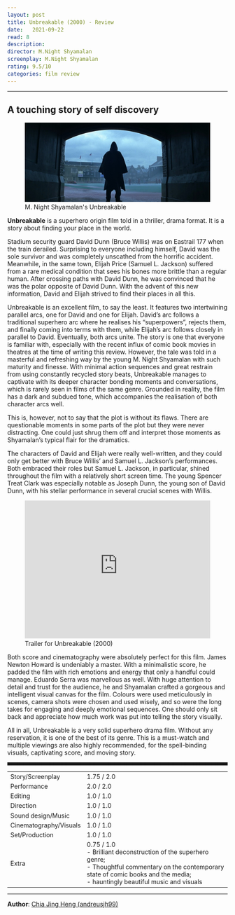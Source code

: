 ```yaml
---
layout: post
title: Unbreakable (2000) - Review
date:   2021-09-22
read: 8
description:
director: M.Night Shyamalan
screenplay: M.Night Shyamalan
rating: 9.5/10
categories: film review
---
```


---

## A touching story of self discovery

<figure class="film">
  <img src="/assets/images/posts/4_R_Unbreakable/post.jpg" alt="Unbreakable movie still">
  <figcaption><i class="fa-solid fa-film"></i> M. Night Shyamalan's Unbreakable </figcaption>
</figure>

**Unbreakable** is a superhero origin film told in a thriller, drama format. It is a story about finding your place in the world. 

Stadium security guard David Dunn (Bruce Willis) was on Eastrail 177 when the train derailed. Surprising to everyone including himself, David was the sole survivor and was completely unscathed from the horrific accident. Meanwhile, in the same town, Elijah Price (Samuel L. Jackson) suffered from a rare medical condition that sees his bones more brittle than a regular human. After crossing paths with David Dunn, he was convinced that he was the polar opposite of David Dunn. With the advent of this new information, David and Elijah strived to find their places in all this. 

Unbreakable is an excellent film, to say the least. It features two intertwining parallel arcs, one for David and one for Elijah. David’s arc follows a traditional superhero arc where he realises his “superpowers”, rejects them, and finally coming into terms with them, while Elijah’s arc follows closely in parallel to David. Eventually, both arcs unite. The story is one that everyone is familiar with, especially with the recent influx of comic book movies in theatres at the time of writing this review. However, the tale was told in a masterful and refreshing way by the young M. Night Shyamalan with such maturity and finesse. With minimal action sequences and great restrain from using constantly recycled story beats, Unbreakable manages to captivate with its deeper character bonding moments and conversations, which is rarely seen in films of the same genre. Grounded in reality, the film has a dark and subdued tone, which accompanies the realisation of both character arcs well. 

This is, however, not to say that the plot is without its flaws. There are questionable moments in some parts of the plot but they were never distracting. One could just shrug them off and interpret those moments as Shyamalan’s typical flair for the dramatics. 

The characters of David and Elijah were really well-written, and they could only get better with Bruce Willis’ and Samuel L. Jackson’s performances. Both embraced their roles but Samuel L. Jackson, in particular, shined throughout the film with a relatively short screen time. The young Spencer Treat Clark was especially notable as Joseph Dunn, the young son of David Dunn, with his stellar performance in several crucial scenes with Willis. 

<figure>
  <iframe width="100%" height="315" src="https://www.youtube.com/embed/fNeCB2ALNoA?controls=0" title="YouTube video player" frameborder="0" allow="accelerometer; autoplay; clipboard-write; encrypted-media; gyroscope; picture-in-picture; web-share" allowfullscreen></iframe>
  <figcaption><i class="fa-brands fa-youtube"></i> Trailer for Unbreakable (2000)</figcaption>
</figure>

Both score and cinematography were absolutely perfect for this film. James Newton Howard is undeniably a master. With a minimalistic score, he padded the film with rich emotions and energy that only a handful could manage. Eduardo Serra was marvellous as well. With huge attention to detail and trust for the audience, he and Shyamalan crafted a gorgeous and intelligent visual canvas for the film. Colours were used meticulously in scenes, camera shots were chosen and used wisely, and so were the long takes for engaging and deeply emotional sequences. One should only sit back and appreciate how much work was put into telling the story visually. 

All in all, Unbreakable is a very solid superhero drama film. Without any reservation, it is one of the best of its genre. This is a must-watch and multiple viewings are also highly recommended, for the spell-binding visuals, captivating score, and moving story.

<hr style="border-style: dashed">

<table class="table table-sm table-striped table-hover">
  <tbody>
    <tr>
      <td>Story/Screenplay</td>
      <td>1.75 / 2.0</td>
    </tr>
    <tr>
      <td>Performance</td>
      <td>2.0 / 2.0</td>
    </tr>
    <tr>
      <td>Editing</td>
      <td>1.0 / 1.0</td>
    </tr>
    <tr>
      <td>Direction</td>
      <td>1.0 / 1.0</td>
    </tr>
    <tr>
      <td>Sound design/Music</td>
      <td>1.0 / 1.0</td>
    </tr>
    <tr>
      <td>Cinematography/Visuals</td>
      <td>1.0 / 1.0</td>
    </tr>
    <tr>
      <td>Set/Production</td>
      <td>1.0 / 1.0</td>
    </tr>
    <tr>
      <td>Extra</td>
      <td>0.75 / 1.0 <br /> - Brilliant deconstruction of the superhero genre; <br /> - Thoughtful commentary on the contemporary state of comic books and the media; <br /> - hauntingly beautiful music and visuals</td>
    </tr>
  </tbody>
</table>

---

**Author**: <a href="https://github.com/andreusjh99" target="_blank">Chia Jing Heng (andreusjh99)</a>